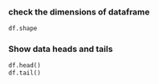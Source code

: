 ### check the dimensions of dataframe
``` py
df.shape
```

### Show data heads and tails

``` py
df.head()
df.tail()
```